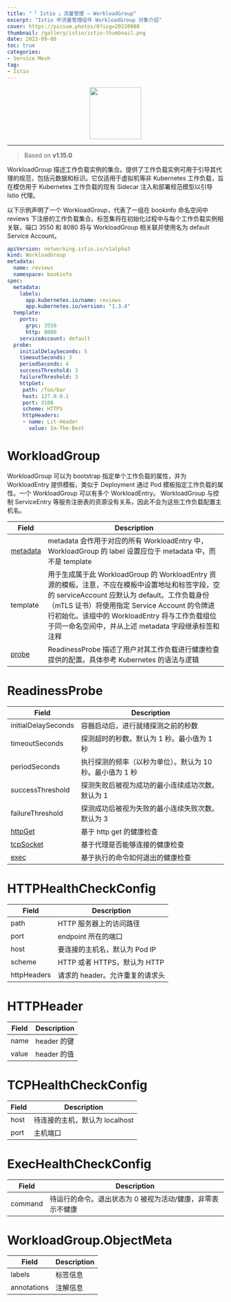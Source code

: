 ```yaml
---
title: "「 Istio 」流量管理 — WorkloadGroup"
excerpt: "Istio 中流量管理组件 WorkloadGroup 对象介绍"
cover: https://picsum.photos/0?sig=20220908
thumbnail: /gallery/istio/istio-thumbnail.png
date: 2022-09-08
toc: true
categories:
- Service Mesh
tag:
- Istio
---
```


<div align=center><img width="120" style="border: 0px" src="https://landscape.cncf.io/logos/istio.svg"></div>

------

> Based on **v1.15.0**

WorkloadGroup 描述工作负载实例的集合。提供了工作负载实例可用于引导其代理的规范，包括元数据和标识。它仅适用于虚拟机等非 Kubernetes 工作负载，旨在模仿用于 Kubernetes 工作负载的现有 Sidecar 注入和部署规范模型以引导 Istio 代理。

以下示例声明了一个 WorkloadGroup，代表了一组在 bookinfo 命名空间中 reviews 下注册的工作负载集合。标签集将在初始化过程中与每个工作负载实例相关联，端口 3550 和 8080 将与 WorkloadGroup 相关联并使用名为 default Service Account。

```yaml
apiVersion: networking.istio.io/v1alpha3
kind: WorkloadGroup
metadata:
  name: reviews
  namespace: bookinfo
spec:
  metadata:
    labels:
      app.kubernetes.io/name: reviews
      app.kubernetes.io/version: "1.3.4"
  template:
    ports:
      grpc: 3550
      http: 8080
    serviceAccount: default
  probe:
    initialDelaySeconds: 5
    timeoutSeconds: 3
    periodSeconds: 4
    successThreshold: 3
    failureThreshold: 3
    httpGet:
     path: /foo/bar
     host: 127.0.0.1
     port: 3100
     scheme: HTTPS
     httpHeaders:
     - name: Lit-Header
       value: Im-The-Best
```

# WorkloadGroup

WorkloadGroup 可以为 bootstrap 指定单个工作负载的属性，并为 WorkloadEntry 提供模板，类似于 Deployment 通过 Pod 模板指定工作负载的属性。一个 WorkloadGroup 可以有多个 WorkloadEntry。 WorkloadGroup 与控制 ServiceEntry 等服务注册表的资源没有关系，因此不会为这些工作负载配置主机名。

| Field                                 | Description                                                  |
| ------------------------------------- | ------------------------------------------------------------ |
| [metadata](#WorkloadGroup.ObjectMeta) | metadata 会作用于对应的所有 WorkloadEntry 中，WorkloadGroup 的 label 设置应位于 metadata 中，而不是 template |
| template                              | 用于生成属于此 WorkloadGroup 的 WorkloadEntry 资源的模板。注意，不应在模板中设置地址和标签字段，空的 serviceAccount 应默认为 default。工作负载身份（mTLS 证书）将使用指定 Service Account 的令牌进行初始化。该组中的 WorkloadEntry 将与工作负载组位于同一命名空间中，并从上述 metadata 字段继承标签和注释 |
| [probe](#ReadinessProbe)              | ReadinessProbe 描述了用户对其工作负载进行健康检查提供的配置。具体参考 Kubernetes 的语法与逻辑 |

# <a name="ReadinessProbe">ReadinessProbe</a>

| Field                              | Description                                               |
| ---------------------------------- | --------------------------------------------------------- |
| initialDelaySeconds                | 容器启动后，进行就绪探测之前的秒数                        |
| timeoutSeconds                     | 探测超时的秒数。默认为 1 秒。最小值为 1 秒                |
| periodSeconds                      | 执行探测的频率（以秒为单位）。默认为 10 秒。最小值为 1 秒 |
| successThreshold                   | 探测失败后被视为成功的最小连续成功次数。默认为 1          |
| failureThreshold                   | 探测成功后被视为失败的最小连续失败次数。默认为 3          |
| [httpGet](#HTTPHealthCheckConfig)  | 基于 http get 的健康检查                                  |
| [tcpSocket](#TCPHealthCheckConfig) | 基于代理是否能够连接的健康检查                            |
| [exec](#ExecHealthCheckConfig)     | 基于执行的命令如何退出的健康检查                          |

# <a name="HTTPHealthCheckConfig">HTTPHealthCheckConfig</a>

| Field       | Description                     |
| ----------- | ------------------------------- |
| path        | HTTP 服务器上的访问路径         |
| port        | endpoint 所在的端口             |
| host        | 要连接的主机名，默认为 Pod IP   |
| scheme      | HTTP 或者 HTTPS，默认为 HTTP    |
| httpHeaders | 请求的 header。允许重复的请求头 |

# <a name="HTTPHeader">HTTPHeader</a>

| Field | Description |
| ----- | ----------- |
| name  | header 的键 |
| value | header 的值 |

# <a name="TCPHealthCheckConfig">TCPHealthCheckConfig</a>

| Field | Description                    |
| ----- | ------------------------------ |
| host  | 待连接的主机，默认为 localhost |
| port  | 主机端口                       |

# <a name="ExecHealthCheckConfig">ExecHealthCheckConfig</a>

| Field   | Description                                                |
| ------- | ---------------------------------------------------------- |
| command | 待运行的命令。退出状态为 0 被视为活动/健康，非零表示不健康 |

# <a name="WorkloadGroup.ObjectMeta">WorkloadGroup.ObjectMeta</a>

| Field       | Description |
| ----------- | ----------- |
| labels      | 标签信息    |
| annotations | 注解信息    |
